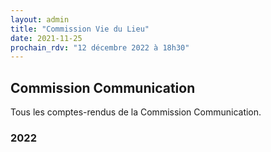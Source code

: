 ```yaml
---
layout: admin
title: "Commission Vie du Lieu"
date: 2021-11-25
prochain_rdv: "12 décembre 2022 à 18h30"
---
```

## Commission Communication

Tous les comptes-rendus de la Commission Communication.

### 2022